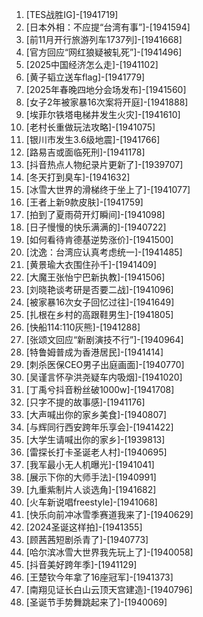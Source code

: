 
1. [TES战胜IG]-[1941719]
1. [日本外相：不应提“台湾有事”]-[1941594]
1. [前11月开行旅游列车1737列]-[1941668]
1. [官方回应“网红狼疑被轧死”]-[1941496]
1. [2025中国经济怎么走]-[1941102]
1. [黄子韬立送车flag]-[1941779]
1. [2025年春晚四地分会场发布]-[1941560]
1. [女子2年被家暴16次案将开庭]-[1941888]
1. [埃菲尔铁塔电梯井发生火灾]-[1941610]
1. [老村长重做玩法攻略]-[1941075]
1. [银川市发生3.6级地震]-[1941766]
1. [路易吉或面临死刑]-[1941178]
1. [抖音热点人物纪录片更新了]-[1939707]
1. [冬天打到臭车]-[1941632]
1. [冰雪大世界的滑梯终于坐上了]-[1941077]
1. [王者上新9款皮肤]-[1941759]
1. [拍到了夏雨荷开灯瞬间]-[1941098]
1. [日子慢慢的快乐满满的]-[1940722]
1. [如何看待肯德基逆势涨价]-[1941500]
1. [沈逸：台湾应认真考虑统一]-[1941485]
1. [黄景瑜大衣围住孙千]-[1941409]
1. [大魔王张怡宁巴新执教]-[1941506]
1. [刘晓艳谈考研是否要二战]-[1941096]
1. [被家暴16次女子回忆过往]-[1941649]
1. [扎根在乡村的高跟鞋男生]-[1941805]
1. [快船114:110灰熊]-[1941288]
1. [张颂文回应“新剧演技不行”]-[1940964]
1. [特鲁姆普成为香港居民]-[1941414]
1. [刺杀医保CEO男子出庭画面]-[1940770]
1. [吴谨言怀孕洪尧疑车内吸烟]-[1941020]
1. [丁禹兮抖音粉丝破1000w]-[1941708]
1. [只字不提的故事感]-[1941176]
1. [大声喊出你的家乡美食]-[1940807]
1. [与辉同行西安跨年乐享会]-[1941422]
1. [大学生请喊出你的家乡]-[1939813]
1. [雷探长打卡圣诞老人村]-[1940695]
1. [我军最小无人机曝光]-[1941041]
1. [展示下你的大师手法]-[1940991]
1. [九重紫制片人谈选角]-[1941682]
1. [火车新说唱freestyle]-[1941068]
1. [快乐向前冲冰雪季赛道我来了]-[1940629]
1. [2024圣诞这样拍]-[1941355]
1. [顾茜茜短剧杀青了]-[1940773]
1. [哈尔滨冰雪大世界我先玩上了]-[1940058]
1. [抖音美好跨年季]-[1941129]
1. [王楚钦今年拿了16座冠军]-[1941373]
1. [南翔见证长白山云顶天宫建造]-[1940796]
1. [圣诞节手势舞跳起来了]-[1940069]